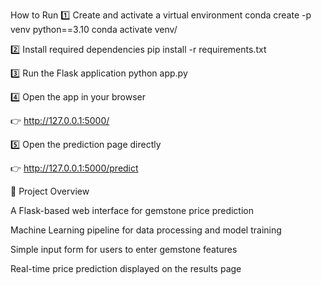 How to Run
1️⃣ Create and activate a virtual environment
conda create -p venv python==3.10
conda activate venv/

2️⃣ Install required dependencies
pip install -r requirements.txt

3️⃣ Run the Flask application
python app.py

4️⃣ Open the app in your browser

👉 http://127.0.0.1:5000/

5️⃣ Open the prediction page directly

👉 http://127.0.0.1:5000/predict

🧠 Project Overview

A Flask-based web interface for gemstone price prediction

Machine Learning pipeline for data processing and model training

Simple input form for users to enter gemstone features

Real-time price prediction displayed on the results page
